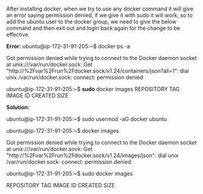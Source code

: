 After installing docker, when we try to use any docker command it will give an error saying permission denied, if we give it with sudo it will work, 
so to add the ubuntu user to the docker group, we need to give the below command and then exit out and login back again for the change to be effective.

**Error:**
ubuntu@ip-172-31-91-205:~$ docker ps -a

Got permission denied while trying to connect to the Docker daemon socket at unix:///var/run/docker.sock: Get "http://%2Fvar%2Frun%2Fdocker.sock/v1.24/containers/json?all=1": dial unix /var/run/docker.sock: connect: permission denied

ubuntu@ip-172-31-91-205:~$ **sudo** docker images
REPOSITORY   TAG       IMAGE ID   CREATED   SIZE

**Solution:**

ubuntu@ip-172-31-91-205:~$ sudo usermod -aG docker ubuntu

ubuntu@ip-172-31-91-205:~$ docker images

Got permission denied while trying to connect to the Docker daemon socket at unix:///var/run/docker.sock: Get "http://%2Fvar%2Frun%2Fdocker.sock/v1.24/images/json": dial unix /var/run/docker.sock: connect: permission denied

ubuntu@ip-172-31-91-205:~$ sudo docker images

REPOSITORY   TAG       IMAGE ID   CREATED   SIZE
